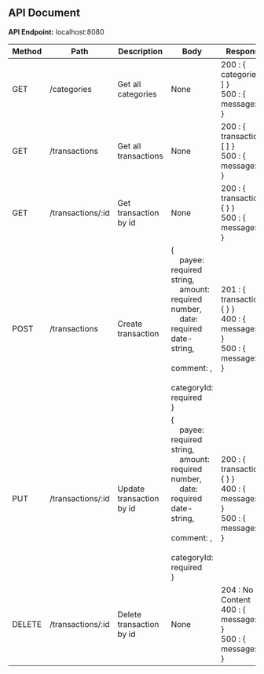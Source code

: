 ## API Document

**API Endpoint:** localhost:8080

| Method | Path                | Description                | Body                           | Response |
|--------|---------------------|----------------------------|--------------------------------|----------|
| GET    | /categories         | Get all categories         | None                           | 200 : { categories: [ ] }<br/>500 : { message: "" } |
| GET    | /transactions       | Get all transactions       | None                           | 200 : { transactions: [ ] }<br/>500 : { message: "" } |
| GET    | /transactions/:id   | Get transaction by id      | None                           | 200 : { transaction: { } }<br/>500 : { message: "" } |
| POST   | /transactions       | Create transaction         | {<br/>&nbsp;&nbsp;&nbsp; payee: required string,<br/>&nbsp;&nbsp;&nbsp; amount: required number,<br/>&nbsp;&nbsp;&nbsp; date: required date-string,<br/>&nbsp;&nbsp;&nbsp; comment: ,<br/>&nbsp;&nbsp;&nbsp; categoryId: required<br/>} | 201 : { transaction: { } }<br/>400 : { message: "" }<br/>500 : { message: "" } |
| PUT    | /transactions/:id   | Update transaction by id   | {<br/>&nbsp;&nbsp;&nbsp; payee: required string,<br/>&nbsp;&nbsp;&nbsp; amount: required number,<br/>&nbsp;&nbsp;&nbsp; date: required date-string,<br/>&nbsp;&nbsp;&nbsp; comment: ,<br/>&nbsp;&nbsp;&nbsp; categoryId: required<br/>} | 200 : { transaction: { } }<br/>400 : { message: "" }<br/>500 : { message: "" } |
| DELETE | /transactions/:id   | Delete transaction by id   | None                           | 204 : No Content<br/>400 : { message: "" }<br/>500 : { message: "" } |

